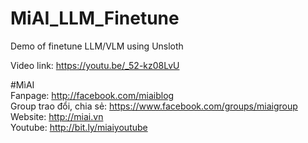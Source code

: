 # MiAI_LLM_Finetune
Demo of finetune LLM/VLM using Unsloth

Video link:  https://youtu.be/_52-kz08LvU

#MìAI <br>
Fanpage: http://facebook.com/miaiblog<br>
Group trao đổi, chia sẻ: https://www.facebook.com/groups/miaigroup<br>
Website: http://miai.vn<br>
Youtube: http://bit.ly/miaiyoutube<br>  
